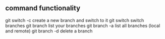 ## command functionality

git switch -c <branchname> create a new branch and switch to it
git switch <branchname> switch branches
git branch list your branches
git branch -a list all branches (local and remote)
git branch -d <branchname> delete a branch
